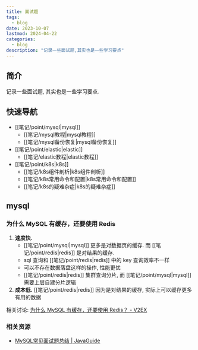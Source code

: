 ```yaml
---
title: 面试题
tags:
  - blog
date: 2023-10-07
lastmod: 2024-04-22
categories:
  - blog
description: "记录一些面试题,其实也是一些学习要点"
---
```


## 简介

记录一些面试题, 其实也是一些学习要点.

## 快速导航

- [[笔记/point/mysql|mysql]]
    - [[笔记/mysql教程|mysql教程]]
    - [[笔记/mysql备份恢复|mysql备份恢复]]
- [[笔记/point/elastic|elastic]]
    - [[笔记/elastic教程|elastic教程]]
- [[笔记/point/k8s|k8s]]
    - [[笔记/k8s组件剖析|k8s组件剖析]]
    - [[笔记/k8s常用命令和配置|k8s常用命令和配置]]
    - [[笔记/k8s的疑难杂症|k8s的疑难杂症]]

## mysql

### 为什么 MySQL 有缓存，还要使用 Redis

1. **速度快.**
    - [[笔记/point/mysql|mysql]] 更多是对数据页的缓存. 而 [[笔记/point/redis|redis]] 是对结果的缓存.
    - sql 查询和 [[笔记/point/redis|redis]] 中的 key 查询效率不一样
    - 可以不存在数据落盘这样的操作, 性能更优
    - [[笔记/point/redis|redis]] 集群查询分片, 而 [[笔记/point/mysql|mysql]] 需要上层自建分片逻辑
2. **成本低.** [[笔记/point/redis|redis]] 因为是对结果的缓存, 实际上可以缓存更多有用的数据

相关讨论: [为什么 MySQL 有缓存，还要使用 Redis？ - V2EX](https://www.v2ex.com/t/979119)

### 相关资源

- [MySQL常见面试题总结 | JavaGuide](https://javaguide.cn/database/mysql/mysql-questions-01.html#mysql-%E5%AD%97%E6%AE%B5%E7%B1%BB%E5%9E%8B)
